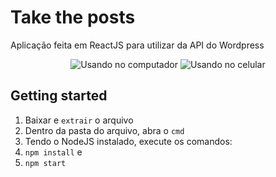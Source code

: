 # Take the posts
Aplicação feita em ReactJS para utilizar da API do Wordpress


<p align="center">
 <img style="widht:100vh" src="https://user-images.githubusercontent.com/60768847/78027630-0b1a7b80-7334-11ea-9d27-975b5d76f4c4.gif" title="Usando no computador">
 <img src="https://user-images.githubusercontent.com/60768847/78027880-7bc19800-7334-11ea-934d-68f53eb7e9ba.gif" title="Usando no celular">
</p>


## Getting started
 1. Baixar e `extrair` o arquivo
 2. Dentro da pasta do arquivo, abra o `cmd`
 3. Tendo o NodeJS instalado, execute os comandos:
 4. `npm install` e
 5. `npm start`
